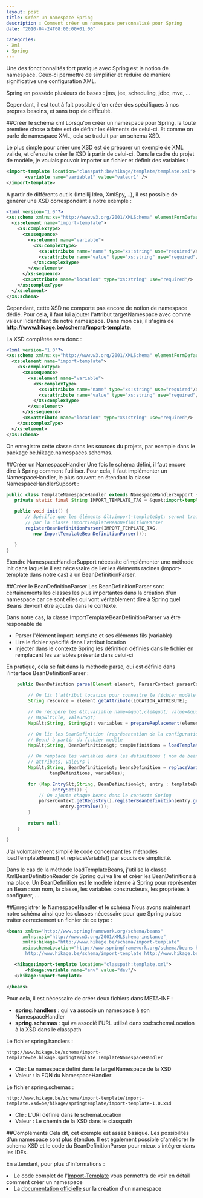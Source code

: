 ```yaml
---
layout: post
title: Créer un namespace Spring
description : Comment créer un namespace personnalisé pour Spring
date: "2010-04-24T08:00:00+01:00"

categories:
- Xml
- Spring
---
```

Une des fonctionnalités fort pratique avec Spring est la notion de namespace. Ceux-ci permettre de simplifier et réduire de manière significative une configuration XML.

Spring en possède plusieurs de bases : jms, jee, scheduling, jdbc, mvc, ...

Cependant, il est tout à fait possible d'en créer des spécifiques à nos propres besoins, et sans trop de difficulté.

##Créer le schéma xml
Lorsqu'on créer un namespace pour Spring, la toute première chose à faire est de définir les éléments de celui-ci.
Et comme on parle de namespace XML, cela se traduit par un schema XSD.

Le plus simple pour créer une XSD est de préparer un exemple de XML valide, et d'ensuite créer le XSD à partir de celui-ci.
Dans le cadre du projet de modèle, je voulais pouvoir importer un fichier et définir des variables :

```xml
<import-template location="classpath:be/hikage/template/template.xml">
       <variable name="variable1" value="valeur1" />
</import-template>
```

A partir de différents outils (Intellij Idea, XmlSpy, ..), il est possible de générer une XSD correspondant à notre exemple :

```xml
<?xml version="1.0"?>
<xs:schema xmlns:xs="http://www.w3.org/2001/XMLSchema" elementFormDefault="qualified">
  <xs:element name="import-template">
    <xs:complexType>
      <xs:sequence>
        <xs:element name="variable">
          <xs:complexType>
            <xs:attribute name="name" type="xs:string" use="required"/>
            <xs:attribute name="value" type="xs:string" use="required"/>
          </xs:complexType>
        </xs:element>
      </xs:sequence>
      <xs:attribute name="location" type="xs:string" use="required"/>
    </xs:complexType>
  </xs:element>
</xs:schema>
```

Cependant, cette XSD ne comporte pas encore de notion de namespace dédié. Pour cela, il faut lui ajouter l'attribut targetNamespace avec comme valeur l'identifiant de notre namespace.
Dans mon cas, il s'agira de <strong>http://www.hikage.be/schema/import-template</strong>.

La XSD complètée sera donc :

```xml
<?xml version="1.0"?>
<xs:schema xmlns:xs="http://www.w3.org/2001/XMLSchema" elementFormDefault="qualified" targetNamespace="http://www.hikage.be/schema/import-template">
  <xs:element name="import-template">
    <xs:complexType>
      <xs:sequence>
        <xs:element name="variable">
          <xs:complexType>
            <xs:attribute name="name" type="xs:string" use="required"/>
            <xs:attribute name="value" type="xs:string" use="required"/>
          </xs:complexType>
        </xs:element>
      </xs:sequence>
      <xs:attribute name="location" type="xs:string" use="required"/>
    </xs:complexType>
  </xs:element>
</xs:schema>
```
On enregistre cette classe dans les sources du projets, par exemple dans le package be.hikage.namespaces.schemas.

##Créer un NamespaceHandler
Une fois le schéma défini, il faut encore dire à Spring comment l'utiliser.
Pour cela, il faut implémenter un NamespaceHandler, le plus souvent en étendant la classe NamespaceHandlerSupport :
```java
public class TemplateNamespaceHandler extends NamespaceHandlerSupport {
   private static final String IMPORT_TEMPLATE_TAG = &quot;import-template&quot;;

   public void init() {
       // Spécifie que les éléments &lt;import-template&gt; seront traités
       // par la classe ImportTemplateBeanDefinitionParser
       registerBeanDefinitionParser(IMPORT_TEMPLATE_TAG, 
          new ImportTemplateBeanDefinitionParser());

   }
}                                                                                                                                                                                              }                                   
```

Etendre NamespaceHandlerSupport nécessite d'implémenter une méthode init dans laquelle il est nécessaire de lier les éléments racines (import-template dans notre cas) à un BeanDefinitionParser.

##Créer le BeanDefinitionParser
Les BeanDefinitionParser sont certainements les classes les plus importantes dans la création d'un namespace car ce sont elles qui vont véritablement dire à Spring quel Beans devront être ajoutés dans le contexte.

Dans notre cas, la classe ImportTemplateBeanDefinitionParser va être responable de

* Parser l'élément import-template et ses éléments fils (variable)
* Lire le fichier spécifié dans l'attribut location
* Injecter dans le contexte Spring les définition définies dans le fichier en remplacant les variables présente dans celui-ci

En pratique, cela se fait dans la méthode parse, qui est définie dans l'interface BeanDefinitionParser :

```java
	public BeanDefinition parse(Element element, ParserContext parserContext) {

		// On lit l'attribut location pour connaitre le fichier modèle
		String resource = element.getAttribute(LOCATION_ATTRIBUTE);

		// On récupère les &lt;variable name=&quot;cle&quot; value=&quot;valeur&quot; sous forme de
		// Map&lt;Cle, Valeur&gt;
		Map&lt;String, String&gt; variables = prepareReplacement(element);

		// On lit les BeanDefinition (représentation de la configuration d'un
		// Bean) à partir du fichier modèle
		Map&lt;String, BeanDefinition&gt; tempDefinitions = loadTemplateBeans(location);

		// On remplace les variables dans les définitions ( nom de beans,
		// attributs, valeurs )
		Map&lt;String, BeanDefinition&gt; beansDefinition = replaceVariable(
				tempDefinitions, variables);

		for (Map.Entry&lt;String, BeanDefinition&gt; entry : templateBeansDefinitions
				.entrySet()) {
			// On ajoute chaque beans dans le contexte Spring
			parserContext.getRegistry().registerBeanDefinition(entry.getKey(),
					entry.getValue());
		}

		return null;
	}

}
```

J'ai volontairement simplié le code concernant les méthodes loadTemplateBeans() et replaceVariable() par soucis de simplicité.

Dans le cas de la méthode loadTemplateBeans, j'utilise la classe XmlBeanDefinitionReader de Spring qui va lire et créer les BeanDefinitions à ma place. Un BeanDefinition est le modèle interne à Spring pour représenter un Bean : son nom, la classe, les variables constructeurs, les propriétés à configurer, ...


##Enregistrer le NamespaceHandler et le schéma
Nous avons maintenant notre schéma ainsi que les classes nécessaire pour que Spring puisse traiter correctement un fichier de ce type  :

```xml
<beans xmlns="http://www.springframework.org/schema/beans"
      xmlns:xsi="http://www.w3.org/2001/XMLSchema-instance"
      xmlns:hikage="http://www.hikage.be/schema/import-template"
      xsi:schemaLocation="http://www.springframework.org/schema/beans http://www.springframework.org/schema/beans/spring-beans.xsd
       http://www.hikage.be/schema/import-template http://www.hikage.be/schema/import-template/import-template-1.0.xsd">

   <hikage:import-template location="classpath:template.xml">
       <hikage:variable name="env" value="dev"/>
   </hikage:import-template>

</beans>
```


Pour cela, il est nécessaire de créer deux fichiers dans META-INF :

* <strong>spring.handlers</strong> : qui va associé un namespace à son NamespaceHandler
* <strong>spring.schemas</strong> : qui va associé l'URL utilisé dans xsd:schemaLocation à la XSD dans le classpath

Le fichier spring.handlers :
```
http://www.hikage.be/schema/import-template=be.hikage.springtemplate.TemplateNamespaceHandler
```
<ul>
	<li>Clé : Le namespace défini dans le targetNamespace de la XSD</li>
	<li>Valeur : la FQN du NamespaceHandler</li>
</ul>

Le fichier spring.schemas :
```
http://www.hikage.be/schema/import-template/import-template.xsd=be/hikage/springtemplate/import-template-1.0.xsd
```

* Clé : L'URI définie dans le schemaLocation</li>
* Valeur : Le chemin de la XSD dans le classpath</li>


##Compléments
Cela dit, cet exemple est assez basique. Les possibilités d'un namespace sont plus étendue. Il est également possible d'améliorer le schema XSD et le code du BeanDefinitionParser pour mieux s'intégrer dans les IDEs. 

En attendant, pour plus d'informations :
<ul>

</ul>
	<li>Le code complet de l'<a href="http://code.google.com/p/spring-import-template/">Import-Template</a> vous permettra de voir en détail comment créer un namespace</li>
	<li>La <a href="http://static.springsource.org/spring/docs/3.0.x/spring-framework-reference/html/extensible-xml.html">documentation officielle </a>sur la création d'un namespace</li>




